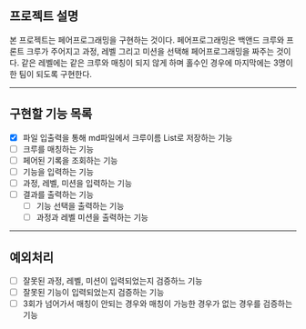 ## 프로젝트 설명
본 프로젝트는 페어프로그래밍을 구현하는 것이다. 페어프로그래밍은 백앤드 크루와 프론트 크루가 주어지고 과정, 레벨 그리고 미션을 선택해
페어프로그래밍을 짜주는 것이다. 같은 레벨에는 같은 크루와 매칭이 되지 않게 하며 홀수인 경우에 마지막에는 3명이 한 팀이 되도록 구현한다.

--- 

## 구현할 기능 목록
- [x] 파일 입출력을 통해 md파일에서 크루이름 List로 저장하는 기능
- [ ] 크루를 매칭하는 기능
- [ ] 페어된 기록을 조회하는 기능
- [ ] 기능을 입력하는 기능
- [ ] 과정, 레벨, 미션을 입력하는 기능
- [ ] 결과를 출력하는 기능
  - [ ] 기능 선택을 출력하는 기능
  - [ ] 과정과 레벨 미션을 출력하는 기능

---

## 예외처리
- [ ] 잘못된 과정, 레벨, 미션이 입력되었는지 검증하느 기능
- [ ] 잘못된 기능이 입력되었는지 검증하는 기능
- [ ] 3회가 넘어가서 매칭이 안되는 경우와 매칭이 가능한 경우가 없는 경우를 검증하는 기능